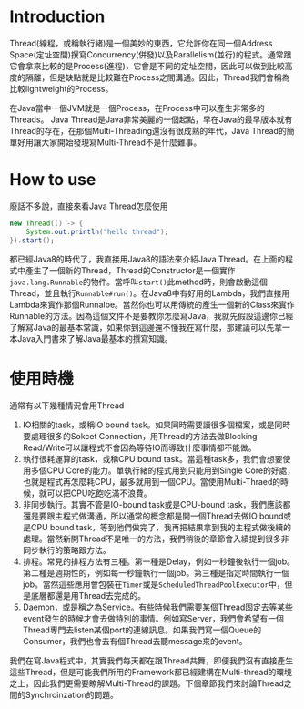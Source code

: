 # Introduction
Thread(線程，或稱執行緒)是一個美妙的東西，它允許你在同一個Address Space(定址空間)撰寫Concurrency(併發)以及Parallelism(並行)的程式。通常跟它會拿來比較的是Process(進程)，它會是不同的定址空間，因此可以做到比較高度的隔離，但是缺點就是比較難在Process之間溝通。因此，Thread我們會稱為比較lightweight的Process。

在Java當中一個JVM就是一個Process，在Process中可以產生非常多的Threads。
Java Thread是Java非常美麗的一個起點，早在Java的最早版本就有Thread的存在，在那個Multi-Threading還沒有很成熟的年代，Java Thread的簡單好用讓大家開始發現寫Multi-Thread不是什麼難事。

# How to use

廢話不多說，直接來看Java Thread怎麼使用

```java
new Thread(() -> {
    System.out.println("hello thread");
}).start();
```

都已經Java8的時代了，我直接用Java8的語法來介紹Java Thread。在上面的程式中產生了一個新的Thread，Thread的Constructor是一個實作`java.lang.Runnable`的物件。當呼叫`start()`此method時，則會啟動這個Thread，並且執行`Runnable#run()`。在Java8中有好用的Lambda，我們直接用Lambda來實作那個Runnalbe。當然你也可以用傳統的產生一個新的Class來實作Runnable的方法。因為這個文件不是要教你怎麼寫Java，我就先假設這邊你已經了解寫Java的最基本常識，如果你到這邊還不懂我在寫什麼，那建議可以先拿一本Java入門書來了解Java最基本的撰寫知識。


# 使用時機

通常有以下幾種情況會用Thread

1. IO相關的task，或稱IO bound task。如果同時需要讀很多個檔案，或是同時要處理很多的Sokcet Connection，用Thread的方法去做Blocking Read/Write可以讓程式不會因為等待IO而導致什麼事情都不能做。
2. 執行很耗運算的task，或稱CPU bound task。當這種task多，我們會想要使用多個CPU Core的能力。單執行緒的程式用到只能用到Single Core的好處，也就是程式再怎麼耗CPU，最多就用到一個CPU。當使用Multi-Thraed的時候，就可以把CPU吃飽吃滿不浪費。
3. 非同步執行。其實不管是IO-bound task或是CPU-bound task，我們應該都還是要跟主程式做溝通，所以通常的概念都是開一個Thread去做IO bound或是CPU bound task，等到他們做完了，我再把結果拿到我的主程式做後續的處理。當然新開Thread不是唯一的方法，我們稍後的章節會入續提到很多非同步執行的策略跟方法。
4. 排程。常見的排程方法有三種。第一種是Delay，例如一秒鐘後執行一個job。第二種是週期性的，例如每一秒鐘執行一個job。第三種是指定時間執行一個job。當然這些應用會包裝在`Timer`或是`ScheduledThreadPoolExecutor`中，但是底層都還是用Thread去完成的。
5. Daemon，或是稱之為Service。有些時候我們需要某個Thread固定去等某些event發生的時候才會去做特別的事情。例如寫Server，我們會希望有一個Thread專門去listen某個port的連線訊息。如果我們寫一個Queue的Consumer，我們也會去有個Thread去聽message來的event。


我們在寫Java程式中，其實我們每天都在跟Thread共舞，即便我們沒有直接產生這些Thread，但是可能我們所用的Framework都已經建構在Multi-thread的環境之上，因此我們更需要瞭解Multi-Thread的課題。下個章節我們來討論Thread之間的Synchroinzation的問題。



